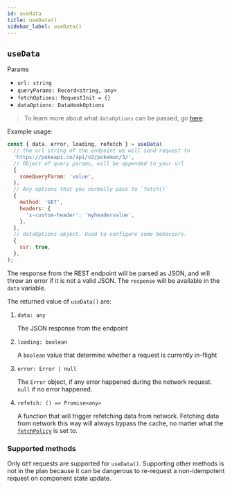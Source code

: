 ```yaml
---
id: usedata
title: useData()
sidebar_label: useData()
---
```


## `useData`
Params
* `url: string`
* `queryParams: Record<string, any>`
* `fetchOptions: RequestInit = {}`
* `dataOptions: DataHookOptions`

> To learn more about what `dataOptions` can be passed, go [here](../others/data-options.md).

Example usage:
```javascript
const { data, error, loading, refetch } = useData(
  // the url string of the endpoint we will send request to
  'https://pokeapi.co/api/v2/pokemon/3/', 
  // Object of query params, will be appended to your url
  {
    someQueryParam: 'value',
  }, 
  // Any options that you normally pass to `fetch()`
  {
    method: 'GET',
    headers: {
      'x-custom-header': 'myheadervalue',
    },
  },
  // dataOptions object. Used to configure some behaviors.
  {
    ssr: true,
  },
);
```

The response from the REST endpoint will be parsed as JSON, and will throw an error if it is not a valid JSON. The `response` will be available in the `data` variable.

The returned value of `useData()` are:

1. `data: any`

    The JSON response from the endpoint

2. `loading: boolean`

    A `boolean` value that determine whether a request is currently in-flight

3. `error: Error | null`

    The `Error` object, if any error happened during the network request. `null` if no error happened.

4. `refetch: () => Promise<any>`

    A function that will trigger refetching data from network. Fetching data from network this way will always bypass the cache, no matter what the [`fetchPolicy`](../others/caching.md#caching-strategies) is set to.

### Supported methods
Only `GET` requests are supported for `useData()`. Supporting other methods is not in the plan because it can be dangerous to re-request a non-idempotent request on component state update.
